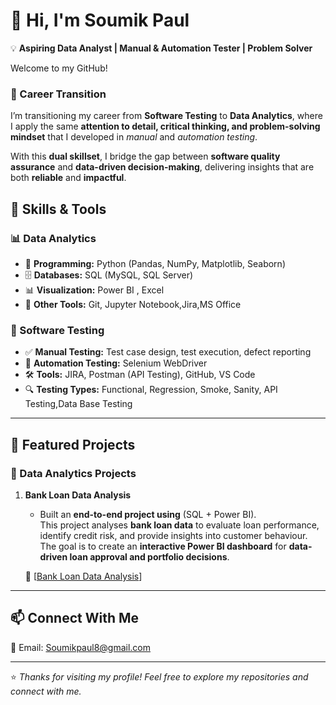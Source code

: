# 👋 Hi, I'm Soumik Paul 

💡 **Aspiring Data Analyst | Manual & Automation Tester | Problem Solver**  

Welcome to my GitHub!  

### 🚀 Career Transition  

I’m transitioning my career from **Software Testing** to **Data Analytics**, where I apply the same **attention to detail, critical thinking, and problem-solving mindset** that I developed in *manual* and *automation testing*.  

With this **dual skillset**, I bridge the gap between **software quality assurance** and **data-driven decision-making**, delivering insights that are both **reliable** and **impactful**.  


## 🔧 Skills & Tools

### 📊 Data Analytics
- 🐍 **Programming:** Python (Pandas, NumPy, Matplotlib, Seaborn)  
- 🗄️ **Databases:** SQL (MySQL, SQL Server)  
- 📊 **Visualization:** Power BI , Excel  
- 📂 **Other Tools:** Git, Jupyter Notebook,Jira,MS Office  

### 🧪 Software Testing
- ✅ **Manual Testing:** Test case design, test execution, defect reporting  
- 🤖 **Automation Testing:** Selenium WebDriver  
- 🛠️ **Tools:** JIRA, Postman (API Testing), GitHub, VS Code  
- 🔍 **Testing Types:** Functional, Regression, Smoke, Sanity, API Testing,Data Base Testing 

---

## 📌 Featured Projects

### 🔹 Data Analytics Projects
1. **Bank Loan Data Analysis**  
   - Built an **end-to-end project using** (SQL + Power BI).  
   This project analyses **bank loan data** to evaluate loan performance, identify credit risk, and provide insights into customer behaviour.  
The goal is to create an **interactive Power BI dashboard** for **data-driven loan approval and portfolio decisions**.  

   📂 [[Bank Loan Data Analysis](https://github.com/soumikpaul8/Bank-Loan-Data-SQL-PowerBI)] 





---

## 📫 Connect With Me  


📧 Email: Soumikpaul8@gmail.com  

---

⭐ *Thanks for visiting my profile! Feel free to explore my repositories and connect with me.*  

